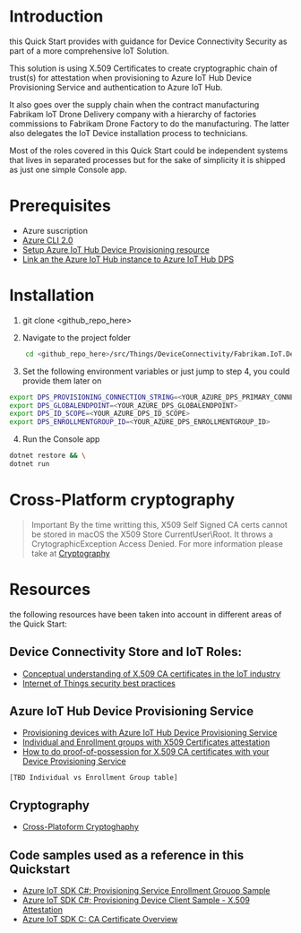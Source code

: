 # Introduction

this Quick Start provides with guidance for Device Connectivity Security as part of a more comprehensive IoT Solution. 

This solution is using X.509 Certificates to create cryptographic chain of trust(s) for attestation when provisioning to Azure IoT Hub Device Provisioning Service and authentication to Azure IoT Hub.

It also goes over the supply chain when the contract manufacturing Fabrikam IoT Drone Delivery company with a hierarchy of factories commissions to Fabrikam Drone Factory to do the manufacturing. The latter also delegates the IoT Device installation process to technicians.

Most of the roles covered in this Quick Start could be independent systems that lives in separated processes but for the sake of simplicity it is shipped as just one simple Console app.

# Prerequisites

- Azure suscription
- [Azure CLI 2.0](https://docs.microsoft.com/en-us/cli/azure/install-azure-cli)
- [Setup Azure IoT Hub Device Provisioning resource](https://docs.microsoft.com/en-us/azure/iot-dps/quick-setup-auto-provision-cli)
- [Link an the Azure IoT Hub instance to Azure IoT Hub DPS](https://docs.microsoft.com/en-us/azure/iot-dps/quick-setup-auto-provision-cli#link-the-iot-hub-and-the-provisioning-service)

# Installation

1. git clone <github_repo_here>

2. Navigate to the project folder 
    
```bash
    cd <github_repo_here>/src/Things/DeviceConnectivity/Fabrikam.IoT.Devices.SupplyChain
```

3. Set the following environment variables or just jump to step 4, you could provide them later on

```bash
export DPS_PROVISIONING_CONNECTION_STRING=<YOUR_AZURE_DPS_PRIMARY_CONNECTION_STRING>
export DPS_GLOBALENDPOINT=<YOUR_AZURE_DPS_GLOBALENDPOINT>
export DPS_ID_SCOPE=<YOUR_AZURE_DPS_ID_SCOPE>
export DPS_ENROLLMENTGROUP_ID=<YOUR_AZURE_DPS_ENROLLMENTGROUP_ID>
```

4. Run the Console app 

```bash
dotnet restore && \
dotnet run
``` 

# Cross-Platform cryptography

> Important
>   By the time writting this, X509 Self Signed CA certs cannot be stored in macOS the X509 Store CurrentUser\Root. 
>   It throws a CrytographicException Access Denied. For more information please take at [Cryptography](##Cryptography)             

# Resources
the following resources have been taken into account in different areas of the Quick Start:

## Device Connectivity Store and IoT Roles: 
   - [Conceptual understanding of X.509 CA certificates in the IoT industry](https://docs.microsoft.com/en-us/azure/iot-hub/iot-hub-x509ca-concept) 
   - [Internet of Things security best practices](https://docs.microsoft.com/en-us/azure/iot-hub/iot-hub-security-best-practices#secure-an-iot-infrastructure)

## Azure IoT Hub Device Provisioning Service 
   - [Provisioning devices with Azure IoT Hub Device Provisioning Service](https://docs.microsoft.com/en-us/azure/iot-dps/about-iot-dps)
   - [Individual and Enrollment groups with X509 Certificates attestation](https://github.com/MicrosoftDocs/azure-docs/blob/master/articles/iot-dps/concepts-security.md#controlling-device-access-to-the-provisioning-service-with-x509-certificates)
   - [How to do proof-of-possession for X.509 CA certificates with your Device Provisioning Service](https://github.com/MicrosoftDocs/azure-docs/blob/master/articles/iot-dps/how-to-verify-certificates.md)

    [TBD Individual vs Enrollment Group table]

## Cryptography
   - [Cross-Platoform Cryptoghaphy](https://github.com/dotnet/corefx/blob/master/Documentation/architecture/cross-platform-cryptography.md)

## Code samples used as a reference in this Quickstart
   - [Azure IoT SDK C#: Provisioning Service Enrollment Grouop Sample](https://github.com/Azure/azure-iot-sdk-csharp/tree/master/provisioning/service/samples/ProvisioningServiceEnrollmentGroup)
   - [Azure IoT SDK C#: Provisioning Device Client Sample - X.509 Attestation](https://github.com/Azure/azure-iot-sdk-csharp/tree/master/provisioning/device/samples/ProvisioningDeviceClientX509)
   - [Azure IoT SDK C: CA Certificate Overview](https://github.com/Azure/azure-iot-sdk-c/blob/master/tools/CACertificates/CACertificateOverview.md)
